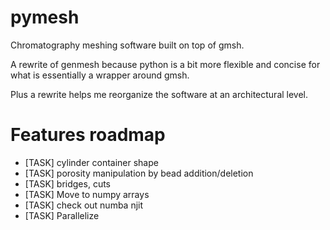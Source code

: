 # pymesh

Chromatography meshing software built on top of gmsh.

A rewrite of genmesh because python is a bit more flexible and concise for what is essentially a wrapper around gmsh. 

Plus a rewrite helps me reorganize the software at an architectural level. 

# Features roadmap
- [TASK] cylinder container shape
- [TASK] porosity manipulation by bead addition/deletion
- [TASK] bridges, cuts
- [TASK] Move to numpy arrays
- [TASK] check out numba njit
- [TASK] Parallelize
